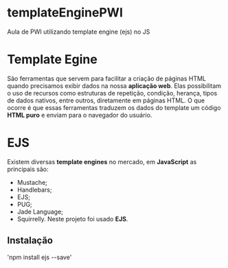# templateEnginePWI
 Aula de PWI utilizando template engine (ejs) no JS

# Template Egine
 São ferramentas que servem para facilitar a criação de páginas HTML quando precisamos exibir dados na nossa **aplicação web**. Elas possibilitam o uso de recursos como estruturas de repetição, condição, herança, tipos de dados nativos, entre outros, diretamente em páginas HTML. O que ocorre é que essas ferramentas traduzem os dados do template um código **HTML puro** e enviam para o navegador do usuário. 

 # EJS
 Existem diversas **template engines** no mercado, em **JavaScript** as principais são:
 - Mustache;
 - Handlebars;
 - EJS;
 - PUG;
 - Jade Language;
 - Squirrelly.
 Neste projeto foi usado **EJS**.

 ## Instalação
 'npm install ejs --save'
